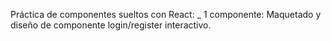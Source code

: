 Práctica de componentes sueltos con React:
_ 1 componente: Maquetado y diseño de componente login/register interactivo.
